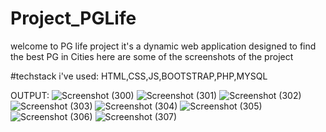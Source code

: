 # Project_PGLife
welcome to PG life project 
it's a dynamic web application designed to find the best PG in Cities 
here are some of the screenshots of the project 

#techstack i've used: HTML,CSS,JS,BOOTSTRAP,PHP,MYSQL

OUTPUT:
![Screenshot (300)](https://github.com/Mohanashiva/Project_PGLife/assets/106060739/58ecd9e9-db3f-4f8e-83d3-6b156c8befbf)
![Screenshot (301)](https://github.com/Mohanashiva/Project_PGLife/assets/106060739/bfc9f520-941f-4d8b-97a8-b0f8fcdd3efc)
![Screenshot (302)](https://github.com/Mohanashiva/Project_PGLife/assets/106060739/bf4f14fe-d98e-4c58-bf9c-9e6349c154ef)
![Screenshot (303)](https://github.com/Mohanashiva/Project_PGLife/assets/106060739/df26cbfd-6405-45df-a4e3-afba86e17015)
![Screenshot (304)](https://github.com/Mohanashiva/Project_PGLife/assets/106060739/f3865e6e-19ef-4017-a62b-4d08c6151d7a)
![Screenshot (305)](https://github.com/Mohanashiva/Project_PGLife/assets/106060739/8c2c7bb6-2920-40e0-b0b5-35568956b9d0)
![Screenshot (306)](https://github.com/Mohanashiva/Project_PGLife/assets/106060739/b36bbd88-0c45-4992-bd85-dda5d8033a98)
![Screenshot (307)](https://github.com/Mohanashiva/Project_PGLife/assets/106060739/62a7e5a3-6149-4a4d-82fd-4e5addc36e7a)
